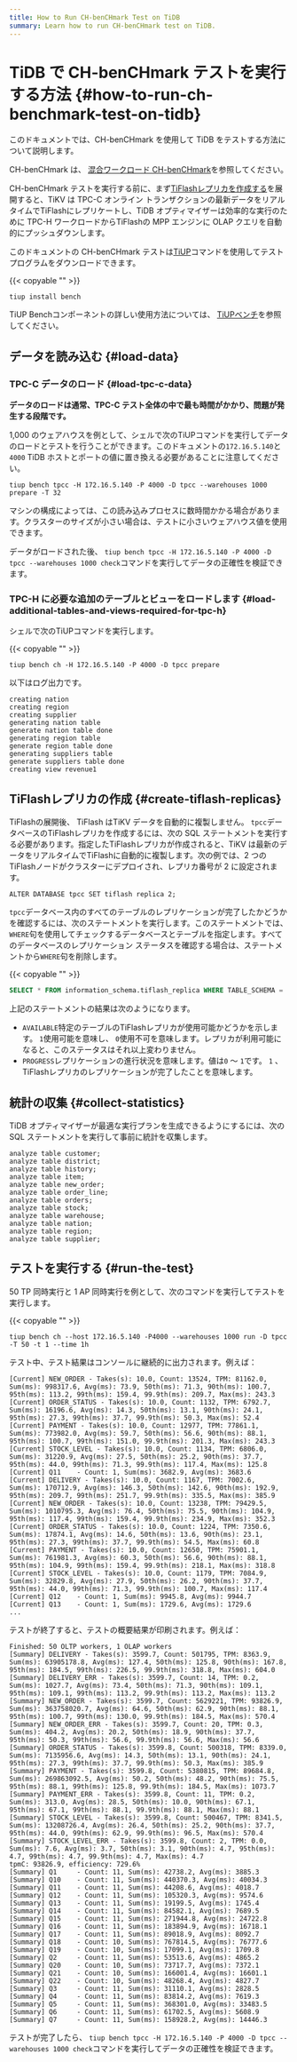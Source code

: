 ```yaml
---
title: How to Run CH-benCHmark Test on TiDB
summary: Learn how to run CH-benCHmark test on TiDB.
---
```


# TiDB で CH-benCHmark テストを実行する方法 {#how-to-run-ch-benchmark-test-on-tidb}

このドキュメントでは、CH-benCHmark を使用して TiDB をテストする方法について説明します。

CH-benCHmark は、 [混合ワークロード CH-benCHmark](https://research.tableau.com/sites/default/files/a8-cole.pdf)を参照してください。

CH-benCHmark テストを実行する前に、まず[TiFlashレプリカを作成する](#create-tiflash-replicas)を展開すると、TiKV は TPC-C オンライン トランザクションの最新データをリアルタイムでTiFlashにレプリケートし、TiDB オプティマイザーは効率的な実行のために TPC-H ワークロードからTiFlashの MPP エンジンに OLAP クエリを自動的にプッシュダウンします。

このドキュメントの CH-benCHmark テストは[TiUP](/tiup/tiup-overview.md)コマンドを使用してテスト プログラムをダウンロードできます。

{{< copyable "" >}}

```shell
tiup install bench
```

TiUP Benchコンポーネントの詳しい使用方法については、 [TiUPベンチ](/tiup/tiup-bench.md)を参照してください。

## データを読み込む {#load-data}

### TPC-C データのロード {#load-tpc-c-data}

**データのロードは通常、TPC-C テスト全体の中で最も時間がかかり、問題が発生する段階です。**

1,000 のウェアハウスを例として、シェルで次のTiUPコマンドを実行してデータのロードとテストを行うことができます。このドキュメントの`172.16.5.140`と`4000` TiDB ホストとポートの値に置き換える必要があることに注意してください。

```shell
tiup bench tpcc -H 172.16.5.140 -P 4000 -D tpcc --warehouses 1000 prepare -T 32
```

マシンの構成によっては、この読み込みプロセスに数時間かかる場合があります。クラスターのサイズが小さい場合は、テストに小さいウェアハウス値を使用できます。

データがロードされた後、 `tiup bench tpcc -H 172.16.5.140 -P 4000 -D tpcc --warehouses 1000 check`コマンドを実行してデータの正確性を検証できます。

### TPC-H に必要な追加のテーブルとビューをロードします {#load-additional-tables-and-views-required-for-tpc-h}

シェルで次のTiUPコマンドを実行します。

{{< copyable "" >}}

```shell
tiup bench ch -H 172.16.5.140 -P 4000 -D tpcc prepare
```

以下はログ出力です。

```
creating nation
creating region
creating supplier
generating nation table
generate nation table done
generating region table
generate region table done
generating suppliers table
generate suppliers table done
creating view revenue1
```

## TiFlashレプリカの作成 {#create-tiflash-replicas}

TiFlashの展開後、 TiFlash はTiKV データを自動的に複製しません。 `tpcc`データベースのTiFlashレプリカを作成するには、次の SQL ステートメントを実行する必要があります。指定したTiFlashレプリカが作成されると、TiKV は最新のデータをリアルタイムでTiFlashに自動的に複製します。次の例では、2 つのTiFlashノードがクラスターにデプロイされ、レプリカ番号が 2 に設定されます。

```
ALTER DATABASE tpcc SET tiflash replica 2;
```

`tpcc`データベース内のすべてのテーブルのレプリケーションが完了したかどうかを確認するには、次のステートメントを実行します。このステートメントでは、 `WHERE`句を使用してチェックするデータベースとテーブルを指定します。すべてのデータベースのレプリケーション ステータスを確認する場合は、ステートメントから`WHERE`句を削除します。

{{< copyable "" >}}

```sql
SELECT * FROM information_schema.tiflash_replica WHERE TABLE_SCHEMA = 'tpcc';
```

上記のステートメントの結果は次のようになります。

-   `AVAILABLE`特定のテーブルのTiFlashレプリカが使用可能かどうかを示します。 `1`使用可能を意味し、 `0`使用不可を意味します。レプリカが利用可能になると、このステータスはそれ以上変わりません。
-   `PROGRESS`レプリケーションの進行状況を意味します。値は`0` ～ `1`です。 `1` 、 TiFlashレプリカのレプリケーションが完了したことを意味します。

## 統計の収集 {#collect-statistics}

TiDB オプティマイザーが最適な実行プランを生成できるようにするには、次の SQL ステートメントを実行して事前に統計を収集します。

```
analyze table customer;
analyze table district;
analyze table history;
analyze table item;
analyze table new_order;
analyze table order_line;
analyze table orders;
analyze table stock;
analyze table warehouse;
analyze table nation;
analyze table region;
analyze table supplier;
```

## テストを実行する {#run-the-test}

50 TP 同時実行と 1 AP 同時実行を例として、次のコマンドを実行してテストを実行します。

{{< copyable "" >}}

```shell
tiup bench ch --host 172.16.5.140 -P4000 --warehouses 1000 run -D tpcc -T 50 -t 1 --time 1h
```

テスト中、テスト結果はコンソールに継続的に出力されます。例えば：

```text
[Current] NEW_ORDER - Takes(s): 10.0, Count: 13524, TPM: 81162.0, Sum(ms): 998317.6, Avg(ms): 73.9, 50th(ms): 71.3, 90th(ms): 100.7, 95th(ms): 113.2, 99th(ms): 159.4, 99.9th(ms): 209.7, Max(ms): 243.3
[Current] ORDER_STATUS - Takes(s): 10.0, Count: 1132, TPM: 6792.7, Sum(ms): 16196.6, Avg(ms): 14.3, 50th(ms): 13.1, 90th(ms): 24.1, 95th(ms): 27.3, 99th(ms): 37.7, 99.9th(ms): 50.3, Max(ms): 52.4
[Current] PAYMENT - Takes(s): 10.0, Count: 12977, TPM: 77861.1, Sum(ms): 773982.0, Avg(ms): 59.7, 50th(ms): 56.6, 90th(ms): 88.1, 95th(ms): 100.7, 99th(ms): 151.0, 99.9th(ms): 201.3, Max(ms): 243.3
[Current] STOCK_LEVEL - Takes(s): 10.0, Count: 1134, TPM: 6806.0, Sum(ms): 31220.9, Avg(ms): 27.5, 50th(ms): 25.2, 90th(ms): 37.7, 95th(ms): 44.0, 99th(ms): 71.3, 99.9th(ms): 117.4, Max(ms): 125.8
[Current] Q11    - Count: 1, Sum(ms): 3682.9, Avg(ms): 3683.6
[Current] DELIVERY - Takes(s): 10.0, Count: 1167, TPM: 7002.6, Sum(ms): 170712.9, Avg(ms): 146.3, 50th(ms): 142.6, 90th(ms): 192.9, 95th(ms): 209.7, 99th(ms): 251.7, 99.9th(ms): 335.5, Max(ms): 385.9
[Current] NEW_ORDER - Takes(s): 10.0, Count: 13238, TPM: 79429.5, Sum(ms): 1010795.3, Avg(ms): 76.4, 50th(ms): 75.5, 90th(ms): 104.9, 95th(ms): 117.4, 99th(ms): 159.4, 99.9th(ms): 234.9, Max(ms): 352.3
[Current] ORDER_STATUS - Takes(s): 10.0, Count: 1224, TPM: 7350.6, Sum(ms): 17874.1, Avg(ms): 14.6, 50th(ms): 13.6, 90th(ms): 23.1, 95th(ms): 27.3, 99th(ms): 37.7, 99.9th(ms): 54.5, Max(ms): 60.8
[Current] PAYMENT - Takes(s): 10.0, Count: 12650, TPM: 75901.1, Sum(ms): 761981.3, Avg(ms): 60.3, 50th(ms): 56.6, 90th(ms): 88.1, 95th(ms): 104.9, 99th(ms): 159.4, 99.9th(ms): 218.1, Max(ms): 318.8
[Current] STOCK_LEVEL - Takes(s): 10.0, Count: 1179, TPM: 7084.9, Sum(ms): 32829.8, Avg(ms): 27.9, 50th(ms): 26.2, 90th(ms): 37.7, 95th(ms): 44.0, 99th(ms): 71.3, 99.9th(ms): 100.7, Max(ms): 117.4
[Current] Q12    - Count: 1, Sum(ms): 9945.8, Avg(ms): 9944.7
[Current] Q13    - Count: 1, Sum(ms): 1729.6, Avg(ms): 1729.6
...
```

テストが終了すると、テストの概要結果が印刷されます。例えば：

```text
Finished: 50 OLTP workers, 1 OLAP workers
[Summary] DELIVERY - Takes(s): 3599.7, Count: 501795, TPM: 8363.9, Sum(ms): 63905178.8, Avg(ms): 127.4, 50th(ms): 125.8, 90th(ms): 167.8, 95th(ms): 184.5, 99th(ms): 226.5, 99.9th(ms): 318.8, Max(ms): 604.0
[Summary] DELIVERY_ERR - Takes(s): 3599.7, Count: 14, TPM: 0.2, Sum(ms): 1027.7, Avg(ms): 73.4, 50th(ms): 71.3, 90th(ms): 109.1, 95th(ms): 109.1, 99th(ms): 113.2, 99.9th(ms): 113.2, Max(ms): 113.2
[Summary] NEW_ORDER - Takes(s): 3599.7, Count: 5629221, TPM: 93826.9, Sum(ms): 363758020.7, Avg(ms): 64.6, 50th(ms): 62.9, 90th(ms): 88.1, 95th(ms): 100.7, 99th(ms): 130.0, 99.9th(ms): 184.5, Max(ms): 570.4
[Summary] NEW_ORDER_ERR - Takes(s): 3599.7, Count: 20, TPM: 0.3, Sum(ms): 404.2, Avg(ms): 20.2, 50th(ms): 18.9, 90th(ms): 37.7, 95th(ms): 50.3, 99th(ms): 56.6, 99.9th(ms): 56.6, Max(ms): 56.6
[Summary] ORDER_STATUS - Takes(s): 3599.8, Count: 500318, TPM: 8339.0, Sum(ms): 7135956.6, Avg(ms): 14.3, 50th(ms): 13.1, 90th(ms): 24.1, 95th(ms): 27.3, 99th(ms): 37.7, 99.9th(ms): 50.3, Max(ms): 385.9
[Summary] PAYMENT - Takes(s): 3599.8, Count: 5380815, TPM: 89684.8, Sum(ms): 269863092.5, Avg(ms): 50.2, 50th(ms): 48.2, 90th(ms): 75.5, 95th(ms): 88.1, 99th(ms): 125.8, 99.9th(ms): 184.5, Max(ms): 1073.7
[Summary] PAYMENT_ERR - Takes(s): 3599.8, Count: 11, TPM: 0.2, Sum(ms): 313.0, Avg(ms): 28.5, 50th(ms): 10.0, 90th(ms): 67.1, 95th(ms): 67.1, 99th(ms): 88.1, 99.9th(ms): 88.1, Max(ms): 88.1
[Summary] STOCK_LEVEL - Takes(s): 3599.8, Count: 500467, TPM: 8341.5, Sum(ms): 13208726.4, Avg(ms): 26.4, 50th(ms): 25.2, 90th(ms): 37.7, 95th(ms): 44.0, 99th(ms): 62.9, 99.9th(ms): 96.5, Max(ms): 570.4
[Summary] STOCK_LEVEL_ERR - Takes(s): 3599.8, Count: 2, TPM: 0.0, Sum(ms): 7.6, Avg(ms): 3.7, 50th(ms): 3.1, 90th(ms): 4.7, 95th(ms): 4.7, 99th(ms): 4.7, 99.9th(ms): 4.7, Max(ms): 4.7
tpmC: 93826.9, efficiency: 729.6%
[Summary] Q1     - Count: 11, Sum(ms): 42738.2, Avg(ms): 3885.3
[Summary] Q10    - Count: 11, Sum(ms): 440370.3, Avg(ms): 40034.3
[Summary] Q11    - Count: 11, Sum(ms): 44208.6, Avg(ms): 4018.7
[Summary] Q12    - Count: 11, Sum(ms): 105320.3, Avg(ms): 9574.6
[Summary] Q13    - Count: 11, Sum(ms): 19199.5, Avg(ms): 1745.4
[Summary] Q14    - Count: 11, Sum(ms): 84582.1, Avg(ms): 7689.5
[Summary] Q15    - Count: 11, Sum(ms): 271944.8, Avg(ms): 24722.8
[Summary] Q16    - Count: 11, Sum(ms): 183894.9, Avg(ms): 16718.1
[Summary] Q17    - Count: 11, Sum(ms): 89018.9, Avg(ms): 8092.7
[Summary] Q18    - Count: 10, Sum(ms): 767814.5, Avg(ms): 76777.6
[Summary] Q19    - Count: 10, Sum(ms): 17099.1, Avg(ms): 1709.8
[Summary] Q2     - Count: 11, Sum(ms): 53513.6, Avg(ms): 4865.2
[Summary] Q20    - Count: 10, Sum(ms): 73717.7, Avg(ms): 7372.1
[Summary] Q21    - Count: 10, Sum(ms): 166001.4, Avg(ms): 16601.1
[Summary] Q22    - Count: 10, Sum(ms): 48268.4, Avg(ms): 4827.7
[Summary] Q3     - Count: 11, Sum(ms): 31110.1, Avg(ms): 2828.5
[Summary] Q4     - Count: 11, Sum(ms): 83814.2, Avg(ms): 7619.3
[Summary] Q5     - Count: 11, Sum(ms): 368301.0, Avg(ms): 33483.5
[Summary] Q6     - Count: 11, Sum(ms): 61702.5, Avg(ms): 5608.9
[Summary] Q7     - Count: 11, Sum(ms): 158928.2, Avg(ms): 14446.3
```

テストが完了したら、 `tiup bench tpcc -H 172.16.5.140 -P 4000 -D tpcc --warehouses 1000 check`コマンドを実行してデータの正確性を検証できます。
